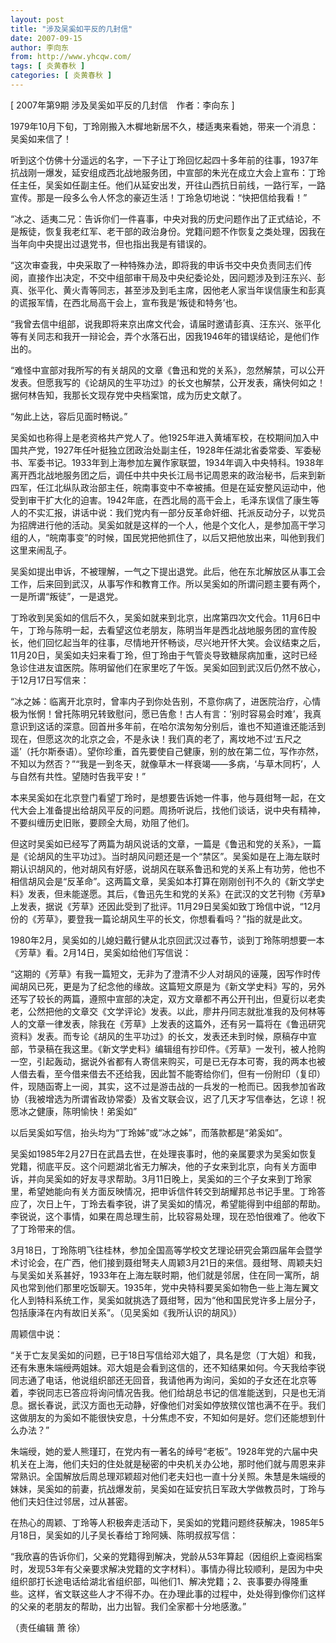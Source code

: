 ```yaml
---
layout: post
title: "涉及吴奚如平反的几封信"
date: 2007-09-15
author: 李向东
from: http://www.yhcqw.com/
tags: [ 炎黄春秋 ]
categories: [ 炎黄春秋 ]
---
```



[ 2007年第9期 涉及吴奚如平反的几封信　作者：李向东 ]

1979年10月下旬，丁玲刚搬入木樨地新居不久，楼适夷来看她，带来一个消息：吴奚如来信了！


听到这个仿佛十分遥远的名字，一下子让丁玲回忆起四十多年前的往事，1937年抗战刚一爆发，延安组成西北战地服务团，中宣部的朱光在成立大会上宣布：丁玲任主任，吴奚如任副主任。他们从延安出发，开往山西抗日前线，一路行军，一路宣传。那是一段多么令人怀念的豪迈生活！丁玲急切地说：“快把信给我看！”


“冰之、适夷二兄：告诉你们一件喜事，中央对我的历史问题作出了正式结论，不是叛徒，恢复我老红军、老干部的政治身份。党籍问题不作恢复之类处理，因我在当年向中央提出过退党书，但也指出我是有错误的。


“这次审查我，中央采取了一种特殊办法，即将我的申诉书交中央负责同志们传阅，直接作出决定，不交中组部审干局及中央纪委论处，因问题涉及到汪东兴、彭真、张平化、黄火青等同志，甚至涉及到毛主席，因他老人家当年误信康生和彭真的谎报军情，在西北局高干会上，宣布我是‘叛徒和特务’也。

“我曾去信中组部，说我即将来京出席文代会，请届时邀请彭真、汪东兴、张平化等有关同志和我开一辩论会，弄个水落石出，因我1946年的错误结论，是他们作出的。


“难怪中宣部对我所写的有关胡风的文章《鲁迅和党的关系》，忽然解禁，可以公开发表。但愿我写的《论胡风的生平功过》的长文也解禁，公开发表，痛快何如之！据何林告知，我那长文现存党中央档案馆，成为历史文献了。

“匆此上达，容后见面时畅说。”


吴奚如也称得上是老资格共产党人了。他1925年进入黄埔军校，在校期间加入中国共产党，1927年任叶挺独立团政治处副主任，1928年任湖北省委常委、军委秘书、军委书记。1933年到上海参加左翼作家联盟，1934年调入中央特科。1938年离开西北战地服务团之后，调任中共中央长江局书记周恩来的政治秘书，后来到新四军，任江北纵队政治部主任，皖南事变中不幸被捕。但是在延安整风运动中，他受到审干扩大化的迫害。1942年底，在西北局的高干会上，毛泽东误信了康生等人的不实汇报，讲话中说：我们党内有一部分反革命奸细、托派反动分子，以党员为招牌进行他的活动。吴奚如就是这样的一个人，他是个文化人，是参加高干学习组的人，“皖南事变”的时候，国民党把他抓住了，以后又把他放出来，叫他到我们这里来闹乱子。


吴奚如提出申诉，不被理解，一气之下提出退党。此后，他在东北解放区从事工会工作，后来回到武汉，从事写作和教育工作。所以吴奚如的所谓问题主要有两个，一是所谓“叛徒”，一是退党。


丁玲收到吴奚如的信后不久，吴奚如就来到北京，出席第四次文代会。11月6日中午，丁玲与陈明一起，去看望这位老朋友，陈明当年是西北战地服务团的宣传股长，他们回忆起当年的往事，尽情地开怀畅谈，尽兴地开怀大笑。会议结束之后，11月20日，吴奚如夫妇来看丁玲，但丁玲由于气管炎导致糖尿病加重，这时已经急诊住进友谊医院。陈明留他们在家里吃了午饭。吴奚如回到武汉后仍然不放心，于12月17日写信来：


“冰之姊：临离开北京时，曾率内子到你处告别，不意你病了，进医院治疗，心情极为怅惘！曾托陈明兄转致慰问，愿已告愈！古人有言：‘别时容易会时难’，我真意识到这话的深意。回首卅多年前，在哈尔滨匆匆分别后，谁也不知道谁还能活到现在，但愿这次的北京之会，不是永诀！我们真的老了，离坟地不过‘五尺之遥’（托尔斯泰语）。望你珍重，首先要使自己健康，别的放在第二位，写作亦然，不知以为然否？”“我是一到冬天，就像草木一样衰竭——多病，‘与草木同朽’，人与自然有共性。望随时告我平安！”


本来吴奚如在北京登门看望丁玲时，是想要告诉她一件事，他与聂绀弩一起，在文代大会上准备提出给胡风平反的问题。周扬听说后，找他们谈话，说中央有精神，不要纠缠历史旧账，要顾全大局，劝阻了他们。


但这时吴奚如已经写了两篇为胡风说话的文章，一篇是《鲁迅和党的关系》，一篇是《论胡风的生平功过》。当时胡风问题还是一个“禁区”。吴奚如是在上海左联时期认识胡风的，他对胡风有好感，说胡风在联系鲁迅和党的关系上有功劳，他也不相信胡风会是“反革命”。这两篇文章，吴奚如本打算在刚刚创刊不久的《新文学史料》发表，但未能遂愿。其后，《鲁迅先生和党的关系》在武汉的文艺刊物《芳草》上发表，据说《芳草》还因此受到了批评。11月29日吴奚如致丁玲信中说，“12月份的《芳草》，要登我一篇论胡风生平的长文，你想看看吗？”指的就是此文。

1980年2月，吴奚如的儿媳妇戴行健从北京回武汉过春节，谈到丁玲陈明想要一本《芳草》看。2月14日，吴奚如给他们写信说：


“这期的《芳草》有我一篇短文，无非为了澄清不少人对胡风的诬蔑，因写作时传闻胡风已死，更是为了纪念他的缘故。这篇短文原是为《新文学史料》写的，另外还写了较长的两篇，遵照中宣部的决定，双方文章都不再公开刊出，但夏衍以老卖老，公然把他的文章交《文学评论》发表。以此，廖井丹同志就批准我的及何林等人的文章一律发表，除我在《芳草》上发表的这篇外，还有另一篇将在《鲁迅研究资料》发表。而专论《胡风的生平功过》的长文，发表还未到时候，原稿存中宣部，节录稿在我这里。《新文学史料》编辑组有抄印件。《芳草》一发刊，被人抢购一空，引起轰动，据说外省都有人寄信来购买，可是已无存本可寄，我的两本也被人借去看，至今借来借去不还给我，因此暂不能寄给你们，但有一份附印（复印）件，现随函寄上一阅，其实，这不过是游击战的一兵发的一枪而已。因我参加省政协（我被增选为所谓省政协常委）及省文联会议，迟了几天才写信奉达，乞谅！祝愿冰之健康，陈明愉快！弟奚如”

以后吴奚如写信，抬头均为“丁玲姊”或“冰之姊”，而落款都是“弟奚如”。


吴奚如1985年2月27日在武昌去世，在处理丧事时，他的亲属要求为吴奚如恢复党籍，彻底平反。这个问题湖北省无力解决，他的子女来到北京，向有关方面申诉，并向吴奚如的好友寻求帮助。3月11日晚上，吴奚如的三个子女来到丁玲家里，希望她能向有关方面反映情况，把申诉信件转交到胡耀邦总书记手里。丁玲答应了，次日上午，丁玲去看李锐，讲了吴奚如的情况，希望能得到中组部的帮助。李锐说，这个事情，如果在周总理生前，比较容易处理，现在恐怕很难了。他收下了丁玲带来的信。


3月18日，丁玲陈明飞往桂林，参加全国高等学校文艺理论研究会第四届年会暨学术讨论会，在广西，他们接到聂绀弩夫人周颖3月21日的来信。聂绀弩、周颖夫妇与吴奚如关系甚好，1933年在上海左联时期，他们就是邻居，住在同一寓所，胡风也常到他们那里吃饭聊天。1935年，党中央特科要吴奚如物色一些上海左翼文化人到特科系统工作，吴奚如就挑选了聂绀弩，因为“他和国民党许多上层分子，包括康泽在内有故旧关系”。（见吴奚如《我所认识的胡风》）

周颖信中说：


“关于亡友吴奚如的问题，已于18日写信给邓大姐了，具名是您（丁大姐）和我，还有朱惠朱端绶两姐妹。邓大姐是会看到这信的，还不知结果如何。今天我给李锐同志通了电话，他说组织部还无回音，我请他再为询问，奚如的子女还在北京等着，李锐同志已答应将询问情况告我。他们给胡总书记的信准能送到，只是也无消息。据长春说，武汉方面也无动静，好像他们对奚如停放殡仪馆也满不在乎。我们这做朋友的为奚如不能很快安息，十分焦虑不安，不知如何是好。您们还能想到什么办法？”


朱端绶，她的爱人熊瑾玎，在党内有一著名的绰号“老板”。1928年党的六届中央机关在上海，他们夫妇的住处就是秘密的中央机关办公地，那时他们就与周恩来非常熟识。全国解放后周总理邓颖超对他们老夫妇也一直十分关照。朱慧是朱端绶的妹妹，吴奚如的前妻，抗战爆发前，吴奚如在延安抗日军政大学做教员时，丁玲与他们夫妇住过邻居，过从甚密。

在热心的周颖、丁玲等人积极奔走活动下，吴奚如的党籍问题终获解决，1985年5月18日，吴奚如的儿子吴长春给丁玲阿姨、陈明叔叔写信：


“我欣喜的告诉你们，父亲的党籍得到解决，党龄从53年算起（因组织上查阅档案时，发现53年有父亲要求解决党籍的文字材料）。事情办得比较顺利，是因为中央组织部打长途电话给湖北省组织部，叫他们1、解决党籍；2、丧事要办得隆重些。这样，省文联这些人才不得不办。在办理此事的过程中，处处得到像你们这样的父亲的老朋友的帮助，出力出智。我们全家都十分地感激。”

（责任编辑 萧 徐）



